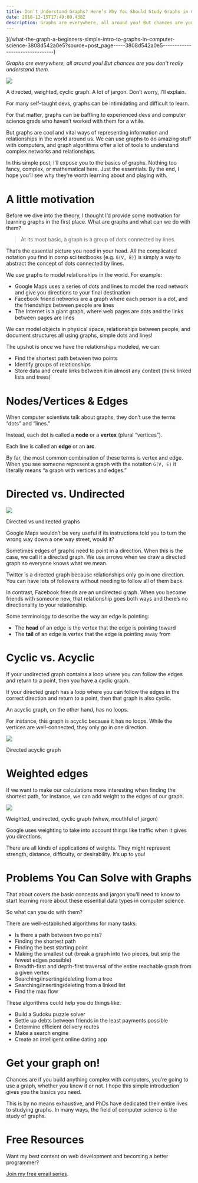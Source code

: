 ```yaml
---
title: Don’t Understand Graphs? Here’s Why You Should Study Graphs in Computer Science
date: 2018-12-15T17:49:09.438Z
description: Graphs are everywhere, all around you! But chances are you don’t really understand them.
---
```




](/what-the-graph-a-beginners-simple-intro-to-graphs-in-computer-science-3808d542a0e5?source=post_page-----3808d542a0e5--------------------------------)

[](https://medium.com/m/signin?actionUrl=https%3A%2F%2Fmedium.com%2F_%2Fbookmark%2Fp%2F3808d542a0e5&operation=register&redirect=https%3A%2F%2Fbennettgarner.medium.com%2Fwhat-the-graph-a-beginners-simple-intro-to-graphs-in-computer-science-3808d542a0e5&source=post_actions_header--------------------------bookmark_preview-----------)

_Graphs are everywhere, all around you! But chances are you don’t really understand them._

![](https://miro.medium.com/max/600/1*NxT9a0rJJHZt1vvTXN0Eiw.png?q=20)



A directed, weighted, cyclic graph. A lot of jargon. Don’t worry, I’ll explain.

For many self-taught devs, graphs can be intimidating and difficult to learn.

For that matter, graphs can be baffling to experienced devs and computer science grads who haven’t worked with them for a while.

But graphs are cool and vital ways of representing information and relationships in the world around us. We can use graphs to do amazing stuff with computers, and graph algorithms offer a lot of tools to understand complex networks and relationships.

In this simple post, I’ll expose you to the basics of graphs. Nothing too fancy, complex, or mathematical here. Just the essentials. By the end, I hope you’ll see why they’re worth learning about and playing with.

# A little motivation

Before we dive into the theory, I thought I’d provide some motivation for learning graphs in the first place. What are graphs and what can we do with them?

> At its most basic, a graph is a group of dots connected by lines.

That’s the essential picture you need in your head. All the complicated notation you find in comp sci textbooks (e.g. `G(V, E)`) is simply a way to abstract the concept of dots connected by lines.

We use graphs to model relationships in the world. For example:

*   Google Maps uses a series of dots and lines to model the road network and give you directions to your final destination
*   Facebook friend networks are a graph where each person is a dot, and the friendships between people are lines
*   The Internet is a giant graph, where web pages are dots and the links between pages are lines

We can model objects in physical space, relationships between people, and document structures all using graphs, simple dots and lines!

The upshot is once we have the relationships modeled, we can:

*   Find the shortest path between two points
*   Identify groups of relationships
*   Store data and create links between it in almost any context (think linked lists and trees)

# Nodes/Vertices & Edges

When computer scientists talk about graphs, they don’t use the terms “dots” and “lines.”

Instead, each dot is called a **node** or a **vertex** (plural “vertices”).

Each line is called an **edge** or an **arc**.

By far, the most common combination of these terms is vertex and edge. When you see someone represent a graph with the notation `G(V, E)` it literally means “a graph with vertices and edges.”

# Directed vs. Undirected

![](https://miro.medium.com/max/600/1*t9lHiQpKm_vdLp2Cadog7g.jpeg?q=20)



Directed vs undirected graphs

Google Maps wouldn’t be very useful if its instructions told you to turn the wrong way down a one way street, would it?

Sometimes edges of graphs need to point in a direction. When this is the case, we call it a directed graph. We use arrows when we draw a directed graph so everyone knows what we mean.

Twitter is a directed graph because relationships only go in one direction. You can have lots of followers without needing to follow all of them back.

In contrast, Facebook friends are an undirected graph. When you become friends with someone new, that relationship goes both ways and there’s no directionality to your relationship.

Some terminology to describe the way an edge is pointing:

*   The **head** of an edge is the vertex that the edge is pointing toward
*   The **tail** of an edge is vertex that the edge is pointing away from

# Cyclic vs. Acyclic

If your undirected graph contains a loop where you can follow the edges and return to a point, then you have a cyclic graph.

If your directed graph has a loop where you can follow the edges in the correct direction and return to a point, then that graph is also cyclic.

An acyclic graph, on the other hand, has no loops.

For instance, this graph is acyclic because it has no loops. While the vertices are well-connected, they only go in one direction.

![](https://miro.medium.com/max/600/1*OhRJtkdSyST86_cDTrioIw.png?q=20)



Directed acyclic graph

# Weighted edges

If we want to make our calculations more interesting when finding the shortest path, for instance, we can add weight to the edges of our graph.

![](https://miro.medium.com/max/600/1*FpM--G8JvbV_yMOaIjNChw.jpeg?q=20)



Weighted, undirected, cyclic graph (whew, mouthful of jargon)

Google uses weighting to take into account things like traffic when it gives you directions.

There are all kinds of applications of weights. They might represent strength, distance, difficulty, or desirability. It’s up to you!

# Problems You Can Solve with Graphs

That about covers the basic concepts and jargon you’ll need to know to start learning more about these essential data types in computer science.

So what can you do with them?

There are well-established algorithms for many tasks:

*   Is there a path between two points?
*   Finding the shortest path
*   Finding the best starting point
*   Making the smallest cut (break a graph into two pieces, but snip the fewest edges possible)
*   Breadth-first and depth-first traversal of the entire reachable graph from a given vertex
*   Searching/inserting/deleting from a tree
*   Searching/inserting/deleting from a linked list
*   Find the max flow

These algorithms could help you do things like:

*   Build a Sudoku puzzle solver
*   Settle up debts between friends in the least payments possible
*   Determine efficient delivery routes
*   Make a search engine
*   Create an intelligent online dating app

# Get your graph on!

Chances are if you build anything complex with computers, you’re going to use a graph, whether you know it or not. I hope this simple introduction gives you the basics you need.

This is by no means exhaustive, and PhDs have dedicated their entire lives to studying graphs. In many ways, the field of computer science is the study of graphs.

# Free Resources

Want my best content on web development and becoming a better programmer?

[Join my free email series](https://mailchi.mp/2e671faffc04/bennett-medium).
